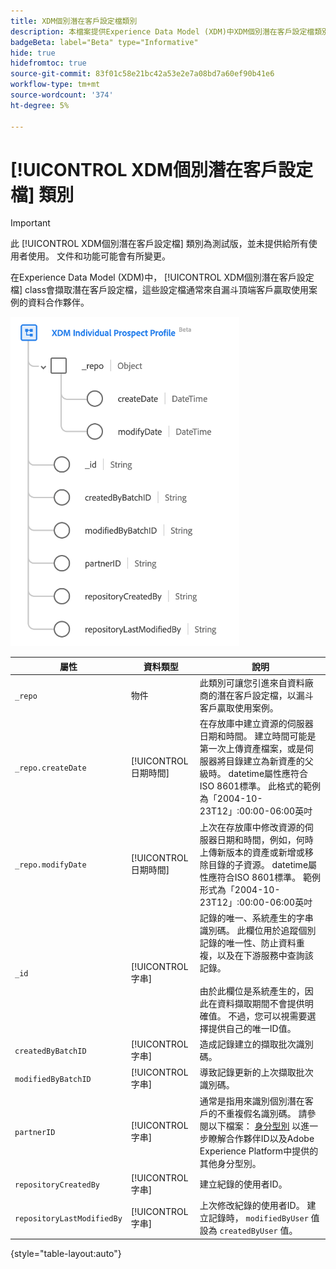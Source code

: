 ```yaml
---
title: XDM個別潛在客戶設定檔類別
description: 本檔案提供Experience Data Model (XDM)中XDM個別潛在客戶設定檔類別的概觀。
badgeBeta: label="Beta" type="Informative"
hide: true
hidefromtoc: true
source-git-commit: 83f01c58e21bc42a53e2e7a08bd7a60ef90b41e6
workflow-type: tm+mt
source-wordcount: '374'
ht-degree: 5%

---
```


# [!UICONTROL XDM個別潛在客戶設定檔] 類別

>[!IMPORTANT]
>
>此 [!UICONTROL XDM個別潛在客戶設定檔] 類別為測試版，並未提供給所有使用者使用。 文件和功能可能會有所變更。

在Experience Data Model (XDM)中， [!UICONTROL XDM個別潛在客戶設定檔] class會擷取潛在客戶設定檔，這些設定檔通常來自漏斗頂端客戶贏取使用案例的資料合作夥伴。

![XDM潛在客戶類別的結構描述圖。](../images/classes/individual-prospect-profile.png)

| 屬性 | 資料類型 | 說明 |
| --- | --- | --- |
| `_repo` | 物件 | 此類別可讓您引進來自資料廠商的潛在客戶設定檔，以漏斗客戶贏取使用案例。 |
| `_repo.createDate` | [!UICONTROL 日期時間] | 在存放庫中建立資源的伺服器日期和時間。 建立時間可能是第一次上傳資產檔案，或是伺服器將目錄建立為新資產的父級時。 datetime屬性應符合ISO 8601標準。 此格式的範例為「2004-10-23T12」:00:00-06:00英吋 |
| `_repo.modifyDate` | [!UICONTROL 日期時間] | 上次在存放庫中修改資源的伺服器日期和時間，例如，何時上傳新版本的資產或新增或移除目錄的子資源。 datetime屬性應符合ISO 8601標準。 範例形式為「2004-10-23T12」:00:00-06:00英吋 |
| `_id` | [!UICONTROL 字串] | 記錄的唯一、系統產生的字串識別碼。 此欄位用於追蹤個別記錄的唯一性、防止資料重複，以及在下游服務中查詢該記錄。<br><br>由於此欄位是系統產生的，因此在資料擷取期間不會提供明確值。 不過，您可以視需要選擇提供自己的唯一ID值。 |
| `createdByBatchID` | [!UICONTROL 字串] | 造成記錄建立的擷取批次識別碼。 |
| `modifiedByBatchID` | [!UICONTROL 字串] | 導致記錄更新的上次擷取批次識別碼。 |
| `partnerID` | [!UICONTROL 字串] | 通常是指用來識別個別潛在客戶的不重複假名識別碼。 請參閱以下檔案： [身分型別](../../identity-service/namespaces.md#identity-types) 以進一步瞭解合作夥伴ID以及Adobe Experience Platform中提供的其他身分型別。 |
| `repositoryCreatedBy` | [!UICONTROL 字串] | 建立紀錄的使用者ID。 |
| `repositoryLastModifiedBy` | [!UICONTROL 字串] | 上次修改紀錄的使用者ID。 建立記錄時， `modifiedByUser` 值設為 `createdByUser` 值。 |

{style="table-layout:auto"}
